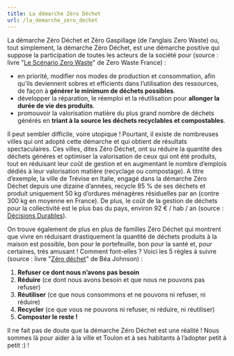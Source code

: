 ```yaml
---
title: La démarche Zéro Déchet
url: /la_demarche_zero_dechet
---
```


La démarche Zéro Déchet et Zéro Gaspillage (de l’anglais Zero Waste) ou, tout
simplement, la démarche Zéro Déchet, est une démarche positive qui suppose la
participation de toutes les acteurs de la société pour (source :
livre "[Le Scénario Zero Waste][1]" de Zero Waste France) :

* en priorité, modifier nos modes de production et consommation, afin qu’ils
  deviennent sobres et efficients dans l’utilisation des ressources, de façon à
  **générer le minimum de déchets possibles**.
* développer la réparation, le réemploi et la réutilisation pour **allonger la
  durée de vie des produits**.
* promouvoir la valorisation matière du plus grand nombre de déchets générés en
  **triant à la source les déchets recyclables et compostables**.

Il peut sembler difficile, voire utopique ! Pourtant, il existe de nombreuses
villes qui ont adopté cette démarche et qui obtient de résultats spectaculaires.
Ces villes, dites Zéro Déchet, ont su réduire la quantité des déchets généres et
optimiser la valorisation de ceux qui ont été produits, tout en réduisant leur
coût de gestion et en augmentant le nombre d’emplois dédiés à leur valorisation
matière (recyclage ou compostage). A titre d’exemple, la ville de Trévise en
Italie, engagé dans la démarche Zéro Déchet depuis une dizaine d’années, recycle
85 % de ses déchets et produit uniquement 50 kg d’ordures ménagères résiduelles
par an (contre 300 kg en moyenne en France). De plus, le coût de la gestion de
déchets pour la collectivité est le plus bas du pays, environ 92 € / hab / an
(source : [Décisions Durables][2]).

On trouve également de plus en plus de familles Zéro Déchet qui montrent que
vivre en réduisant drastiquement la quantité de déchets produits à la maison est
possible, bon pour le portefeuille, bon pour la santé et, pour certaines, très
amusant ! Comment font-elles ? Voici les 5 règles à suivre (source : livre
"[Zéro déchet][3]" de Béa Johnson) :

1. **Refuser ce dont nous n’avons pas besoin**
1. **Réduire** (ce dont nous avons besoin et que nous ne pouvons pas refuser)
1. **Réutiliser** (ce que nous consommons et ne pouvons ni refuser, ni réduire)
1. **Recycler** (ce que vous ne pouvons ni refuser, ni réduire, ni réutiliser)
1. **Composter le reste !**

Il ne fait pas de doute que la démarche Zéro Déchet est une réalité ! Nous
sommes là pour aider à la ville et Toulon et à ses habitants à l’adopter petit
à petit :) !

[1]: http://lescenario.zerowastefrance.org/
[2]: http://www.decisionsdurables.com/trevise-ville-championne-du-zero-dechet/
[3]: https://www.leslibraires.fr/livre/4069991-zero-dechet-bea-johnson-les-arenes